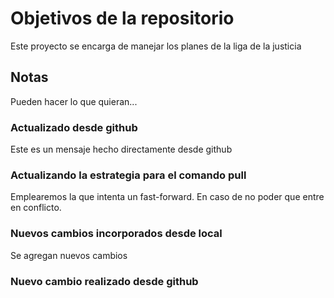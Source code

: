 # Objetivos de la repositorio

Este proyecto se encarga de manejar los planes de la liga de la justicia


## Notas
Pueden hacer lo que quieran...

### Actualizado desde github
Este es un mensaje hecho directamente desde github

### Actualizando la estrategia para el comando pull

Emplearemos la que intenta un fast-forward. En caso de no poder que entre en conflicto.

### Nuevos cambios incorporados desde local

Se agregan nuevos cambios
### Nuevo cambio realizado desde github
